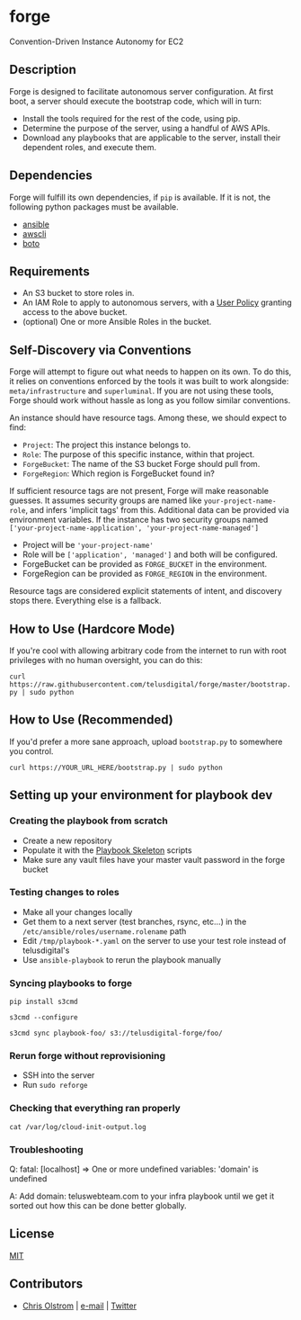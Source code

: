 # forge

Convention-Driven Instance Autonomy for EC2

Description
-----------

Forge is designed to facilitate autonomous server configuration. At first boot, a server should execute the bootstrap code, which will in turn:
* Install the tools required for the rest of the code, using pip.
* Determine the purpose of the server, using a handful of AWS APIs.
* Download any playbooks that are applicable to the server, install their dependent roles, and execute them.

Dependencies
------------
Forge will fulfill its own dependencies, if ```pip``` is available. If it is not, the following python packages must be available.
* [ansible](https://github.com/ansible/ansible/)
* [awscli](https://aws.amazon.com/cli/)
* [boto](https://boto.readthedocs.org/)

Requirements
------------
* An S3 bucket to store roles in.
* An IAM Role to apply to autonomous servers, with a [User Policy](https://github.com/colstrom/forge/blob/master/examples/policy.json) granting access to the above bucket.
* (optional) One or more Ansible Roles in the bucket.

Self-Discovery via Conventions
------------------------------
Forge will attempt to figure out what needs to happen on its own. To do this, it relies on conventions enforced by the tools it was built to work alongside: ```meta/infrastructure``` and ```superluminal```. If you are not using these tools, Forge should work without hassle as long as you follow similar conventions.

An instance should have resource tags. Among these, we should expect to find:
* ```Project```: The project this instance belongs to.
* ```Role```: The purpose of this specific instance, within that project.
* ```ForgeBucket```: The name of the S3 bucket Forge should pull from.
* ```ForgeRegion```: Which region is ForgeBucket found in?

If sufficient resource tags are not present, Forge will make reasonable guesses. It assumes security groups are named like ```your-project-name-role```, and infers 'implicit tags' from this. Additional data can be provided via environment variables. If the instance has two security groups named ```['your-project-name-application', 'your-project-name-managed']```

* Project will be ```'your-project-name'```
* Role will be ```['application', 'managed']``` and both will be configured.
* ForgeBucket can be provided as ```FORGE_BUCKET``` in the environment.
* ForgeRegion can be provided as ```FORGE_REGION``` in the environment.

Resource tags are considered explicit statements of intent, and discovery stops there. Everything else is a fallback.

How to Use (Hardcore Mode)
--------------------------
If you're cool with allowing arbitrary code from the internet to run with root privileges with no human oversight, you can do this:

```curl https://raw.githubusercontent.com/telusdigital/forge/master/bootstrap.py | sudo python```

How to Use (Recommended)
------------------------
If you'd prefer a more sane approach, upload ```bootstrap.py``` to somewhere you control.

```curl https://YOUR_URL_HERE/bootstrap.py | sudo python```

## Setting up your environment for playbook dev

### Creating the playbook from scratch
* Create a new repository
* Populate it with the [Playbook Skeleton](https://github.com/telusdigital/playbook-skeleton) scripts
* Make sure any vault files have your master vault password in the forge bucket

### Testing changes to roles
* Make all your changes locally
* Get them to a next server (test branches, rsync, etc...) in the `/etc/ansible/roles/username.rolename` path
* Edit `/tmp/playbook-*.yaml` on the server to use your test role instead of telusdigital's
* Use `ansible-playbook` to rerun the playbook manually

### Syncing playbooks to forge
```pip install s3cmd```

```s3cmd --configure```

```s3cmd sync playbook-foo/ s3://telusdigital-forge/foo/```

### Rerun forge without reprovisioning
* SSH into the server
* Run `sudo reforge`

### Checking that everything ran properly
```cat /var/log/cloud-init-output.log```

### Troubleshooting
Q: fatal: [localhost] => One or more undefined variables: 'domain' is undefined

A: Add domain: teluswebteam.com to your infra playbook until we get it sorted out how this can be done better globally.

License
-------
[MIT](https://tldrlegal.com/license/mit-license)

Contributors
------------
* [Chris Olstrom](https://colstrom.github.io/) | [e-mail](mailto:chris@olstrom.com) | [Twitter](https://twitter.com/ChrisOlstrom)
